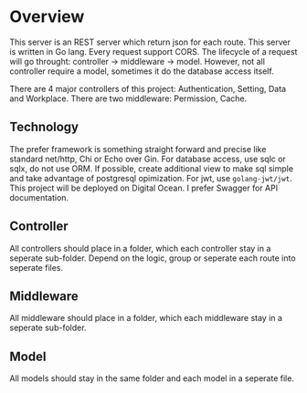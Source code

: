 # Overview

This server is an REST server which return json for each route. This server is written in Go lang. Every request support CORS. The lifecycle of a request will go throught: controller -> middleware -> model. However, not all controller require a model, sometimes it do the database access itself.

There are 4 major controllers of this project: Authentication, Setting, Data and Workplace.
There are two middleware: Permission, Cache.

## Technology

The prefer framework is something straight forward and precise like standard net/http, Chi or Echo over Gin. For database access, use sqlc or sqlx, do not use ORM. If possible, create additional view to make sql simple and take advantage of postgresql opimization. For jwt, use `golang-jwt/jwt`. This project will be deployed on Digital Ocean. I prefer Swagger for API documentation.

## Controller

All controllers should place in a folder, which each controller stay in a seperate sub-folder. Depend on the logic, group or seperate each route into seperate files.

## Middleware

All middleware should place in a folder, which each middleware stay in a seperate sub-folder.

## Model

All models should stay in the same folder and each model in a seperate file.
